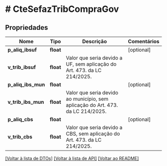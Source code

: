 # # CteSefazTribCompraGov

## Propriedades

Nome | Tipo | Descrição | Comentários
------------ | ------------- | ------------- | -------------
**p_aliq_ibsuf** | **float** |  | [optional]
**v_trib_ibsuf** | **float** | Valor que seria devido a UF, sem aplicação do Art. 473. da LC 214/2025. |
**p_aliq_ibs_mun** | **float** |  | [optional]
**v_trib_ibs_mun** | **float** | Valor que seria devido ao município, sem aplicação do Art. 473. da LC 214/2025. |
**p_aliq_cbs** | **float** |  | [optional]
**v_trib_cbs** | **float** | Valor que seria devido a CBS, sem aplicação do Art. 473. da LC 214/2025. |

[[Voltar à lista de DTOs]](../../README.md#models) [[Voltar à lista de API]](../../README.md#endpoints) [[Voltar ao README]](../../README.md)
